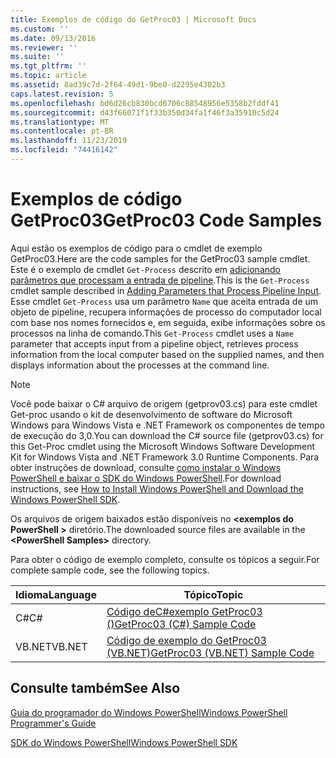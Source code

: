 ```yaml
---
title: Exemplos de código do GetProc03 | Microsoft Docs
ms.custom: ''
ms.date: 09/13/2016
ms.reviewer: ''
ms.suite: ''
ms.tgt_pltfrm: ''
ms.topic: article
ms.assetid: 8ad39c7d-2f64-49d1-9be0-d2295e4302b3
caps.latest.revision: 5
ms.openlocfilehash: bd6d26cb830bcd6706c88548956e5358b2fddf41
ms.sourcegitcommit: d43f66071f1f33b350d34fa1f46f3a35910c5d24
ms.translationtype: MT
ms.contentlocale: pt-BR
ms.lasthandoff: 11/23/2019
ms.locfileid: "74416142"
---
```

# <a name="getproc03-code-samples"></a><span data-ttu-id="3c443-102">Exemplos de código GetProc03</span><span class="sxs-lookup"><span data-stu-id="3c443-102">GetProc03 Code Samples</span></span>

<span data-ttu-id="3c443-103">Aqui estão os exemplos de código para o cmdlet de exemplo GetProc03.</span><span class="sxs-lookup"><span data-stu-id="3c443-103">Here are the code samples for the GetProc03 sample cmdlet.</span></span> <span data-ttu-id="3c443-104">Este é o exemplo de cmdlet `Get-Process` descrito em [adicionando parâmetros que processam a entrada de pipeline](../cmdlet/adding-parameters-that-process-pipeline-input.md).</span><span class="sxs-lookup"><span data-stu-id="3c443-104">This is the `Get-Process` cmdlet sample described in [Adding Parameters that Process Pipeline Input](../cmdlet/adding-parameters-that-process-pipeline-input.md).</span></span> <span data-ttu-id="3c443-105">Esse cmdlet `Get-Process` usa um parâmetro `Name` que aceita entrada de um objeto de pipeline, recupera informações de processo do computador local com base nos nomes fornecidos e, em seguida, exibe informações sobre os processos na linha de comando.</span><span class="sxs-lookup"><span data-stu-id="3c443-105">This `Get-Process` cmdlet uses a `Name` parameter that accepts input from a pipeline object, retrieves process information from the local computer based on the supplied names, and then displays information about the processes at the command line.</span></span>

> [!NOTE]
> <span data-ttu-id="3c443-106">Você pode baixar o C# arquivo de origem (getprov03.cs) para este cmdlet Get-proc usando o kit de desenvolvimento de software do Microsoft Windows para Windows Vista e .NET Framework os componentes de tempo de execução do 3,0.</span><span class="sxs-lookup"><span data-stu-id="3c443-106">You can download the C# source file (getprov03.cs) for this Get-Proc cmdlet using the Microsoft Windows Software Development Kit for Windows Vista and .NET Framework 3.0 Runtime Components.</span></span> <span data-ttu-id="3c443-107">Para obter instruções de download, consulte [como instalar o Windows PowerShell e baixar o SDK do Windows PowerShell](/powershell/scripting/developer/installing-the-windows-powershell-sdk).</span><span class="sxs-lookup"><span data-stu-id="3c443-107">For download instructions, see [How to Install Windows PowerShell and Download the Windows PowerShell SDK](/powershell/scripting/developer/installing-the-windows-powershell-sdk).</span></span>
>
> <span data-ttu-id="3c443-108">Os arquivos de origem baixados estão disponíveis no **\<exemplos do PowerShell >** diretório.</span><span class="sxs-lookup"><span data-stu-id="3c443-108">The downloaded source files are available in the **\<PowerShell Samples>** directory.</span></span>

<span data-ttu-id="3c443-109">Para obter o código de exemplo completo, consulte os tópicos a seguir.</span><span class="sxs-lookup"><span data-stu-id="3c443-109">For complete sample code, see the following topics.</span></span>

|<span data-ttu-id="3c443-110">Idioma</span><span class="sxs-lookup"><span data-stu-id="3c443-110">Language</span></span>|<span data-ttu-id="3c443-111">Tópico</span><span class="sxs-lookup"><span data-stu-id="3c443-111">Topic</span></span>|
|--------------|-----------|
|<span data-ttu-id="3c443-112">C#</span><span class="sxs-lookup"><span data-stu-id="3c443-112">C#</span></span>|[<span data-ttu-id="3c443-113">Código deC#exemplo GetProc03 ()</span><span class="sxs-lookup"><span data-stu-id="3c443-113">GetProc03 (C#) Sample Code</span></span>](./getproc03-csharp-sample-code.md)|
|<span data-ttu-id="3c443-114">VB.NET</span><span class="sxs-lookup"><span data-stu-id="3c443-114">VB.NET</span></span>|[<span data-ttu-id="3c443-115">Código de exemplo do GetProc03 (VB.NET)</span><span class="sxs-lookup"><span data-stu-id="3c443-115">GetProc03 (VB.NET) Sample Code</span></span>](./getproc03-vb-net-sample-code.md)|

## <a name="see-also"></a><span data-ttu-id="3c443-116">Consulte também</span><span class="sxs-lookup"><span data-stu-id="3c443-116">See Also</span></span>

[<span data-ttu-id="3c443-117">Guia do programador do Windows PowerShell</span><span class="sxs-lookup"><span data-stu-id="3c443-117">Windows PowerShell Programmer's Guide</span></span>](./windows-powershell-programmer-s-guide.md)

[<span data-ttu-id="3c443-118">SDK do Windows PowerShell</span><span class="sxs-lookup"><span data-stu-id="3c443-118">Windows PowerShell SDK</span></span>](../windows-powershell-reference.md)

